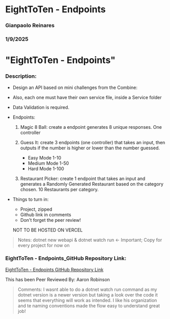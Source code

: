 # EightToTen - Endpoints

### Gianpaolo Reinares
### 1/9/2025
# "EightToTen - Endpoints"
### Description: 
- Design an API based on mini challenges from the Combine:
- Also, each one must have their own service file, inside a Service folder
- Data Validation is required.

- Endpoints:

    1. Magic 8 Ball: create a endpoint generates 8 unique responses. One controller

    2. Guess It: create 3 endpoints (one controller) that takes an input, then outputs if the number is higher or lower than the number guessed.
        * Easy Mode 1-10    
        * Medium Mode 1-50
        * Hard Mode 1-100

    3. Restaurant Picker: create 1 endpoint that takes an input and generates a Randomly Generated Restaurant based on the category chosen. 10 Restaurants per category.


- Things to turn in:
    * Project, zipped
    * Github link in comments
    * Don't forget the peer review!

    NOT TO BE HOSTED ON VERCEL

> Notes: dotnet new webapi & dotnet watch run <- Important; Copy for every project for now on

### EightToTen - Endpoints_GitHub Repository Link:
[EightToTen - Endpoints GitHub Repository Link](https://github.com/MandoxaElemental/EightToTen-Endpoints)

This has been Peer Reviewed By: Aaron Robinson
> Comments: I wasnt able to do a dotnet watch run command as my dotnet version is a newer version but taking a look over the code it seems that everything will work as intended. I like his organization and te naming conventions made the flow easy to understand great job!

